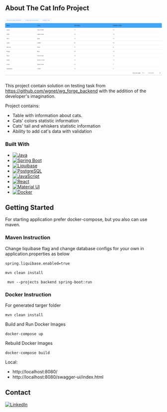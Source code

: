 <!-- ABOUT THE PROJECT -->

## About The Cat Info Project

![Main Page Screen Shot][project-screenshot]

This project contain solution on testing task from  https://github.com/wgnet/wg_forge_backend with the addition of
the developer's imagination.

Project contains:

* Table with information about cats.
* Cats' colors statistic information
* Cats' tail and whiskers statistic information
* Ability to add cat's data with validation

### Built With

* [![Java][Java]][java-url]
* [![Spring Boot][Spring_Boot]][spring-url]
* [![Liquibase][Liquibase]][liquibase-url]
* [![PostgreSQL][postgres]][postgres-url]
* [![JavaScript][JS]][js-url]
* [![React][React.js]][React-url]
* [![Material UI][material]][material-url]
* [![Docker][Docker]][docker-url]

## Getting Started

For starting application prefer docker-compose, but you also can use maven.

### Maven Instruction

Change liquibase flag and change database configs for your own in application.properties as below

````
spring.liquibase.enabled=true
````

````
mvn clean install
````

````
 mvn --projects backend spring-boot:run
````

### Docker Instruction

For generated targer folder

````
mvn clean install
````

Build and Run Docker Images

````
docker-compose up
````

Rebuild Docker Images

````
docker-compose build
````

Local:

+ http://localhost:8080/
+ http://localhost:8080/swagger-ui/index.html

## Contact

[![LinkedIn][linkedin-shield]][linkedin-url]

<!-- MARKDOWN LINKS & IMAGES -->

[project-screenshot]: readme_image/cat_info_main_page.PNG

[Java]: https://img.shields.io/badge/Java-ED8B00?style=for-the-badge&logo=java&logoColor=white

[java-url]: https://docs.oracle.com/en/java/

[Spring_Boot]: https://img.shields.io/badge/Spring-6DB33F?style=for-the-badge&logo=spring&logoColor=white

[spring-url]: https://docs.spring.io/spring-boot/docs/current/reference/htmlsingle/

[Liquibase]: https://img.shields.io/badge/-Liquibase-White?style=for-the-badge

[liquibase-url]: https://docs.liquibase.com/workflows/liquibase-community/using-jdbc-url-in-liquibase.html

[postgres]: https://img.shields.io/badge/PostgreSQL-316192?style=for-the-badge&logo=postgresql&logoColor=white

[postgres-url]: https://www.postgresql.org/

[JS]: https://img.shields.io/badge/JavaScript-F7DF1E?style=for-the-badge&logo=javascript&logoColor=black

[js-url]: https://developer.mozilla.org/en-US/docs/Web/JavaScript

[React.js]: https://img.shields.io/badge/React-20232A?style=for-the-badge&logo=react&logoColor=61DAFB

[React-url]: https://reactjs.org/

[material]: https://img.shields.io/badge/Material--UI-0081CB?style=for-the-badge&logo=material-ui&logoColor=white

[material-url]: https://mui.com/

[Docker]: https://img.shields.io/badge/-Docker-fff?style=for-the-badge&logo=Docker

[docker-url]: https://docs.docker.com/

[linkedin-shield]: https://img.shields.io/badge/-LinkedIn-black.svg?style=for-the-badge&logo=linkedin&colorB=555

[linkedin-url]: https://www.linkedin.com/in/kkarpekina

